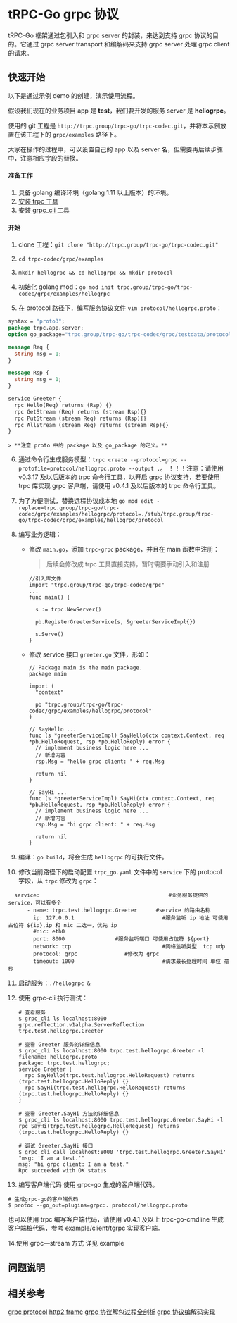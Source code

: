 # tRPC-Go grpc 协议
tRPC-Go 框架通过包引入和 grpc server 的封装，来达到支持 grpc 协议的目的。它通过 grpc server transport 和编解码来支持 grpc server 处理 grpc client 的请求。


## 快速开始

以下是通过示例 demo 的创建，演示使用流程。

假设我们现在的业务项目 app 是 **test**，我们要开发的服务 server 是 **hellogrpc**。

使用的 git 工程是 `http://trpc.group/trpc-go/trpc-codec.git`，并将本示例放置在该工程下的 `grpc/examples` 路径下。

大家在操作的过程中，可以设置自己的 app 以及 server 名，但需要再后续步骤中，注意相应字段的替换。

#### 准备工作

1. 具备 golang 编译环境（golang 1.11 以上版本）的环境。
4. [安装 trpc 工具](https://trpc.group/trpc-go/trpc-go-cmdline)
5. [安装 grpc_cli 工具](https://grpc.github.io/grpc/core/md_doc_command_line_tool.html)

#### 开始

1. clone 工程：`git clone "http://trpc.group/trpc-go/trpc-codec.git"`

2. `cd trpc-codec/grpc/examples`

3. `mkdir hellogrpc && cd hellogrpc && mkdir protocol`

4. 初始化 golang mod：`go mod init trpc.group/trpc-go/trpc-codec/grpc/examples/hellogrpc`

5. 在 protocol 路径下，编写服务协议文件 `vim protocol/hellogrpc.proto`：

```proto
syntax = "proto3";  
package trpc.app.server;
option go_package="trpc.group/trpc-go/trpc-codec/grpc/testdata/protocols/streams";

message Req {
  string msg = 1;
}

message Rsp {
  string msg = 1;
}

service Greeter {
  rpc Hello(Req) returns (Rsp) {}
  rpc GetStream (Req) returns (stream Rsp){}
  rpc PutStream (stream Req) returns (Rsp){}
  rpc AllStream (stream Req) returns (stream Rsp){}
}
```

    > **注意 proto 中的 package 以及 go_package 的定义。**

6. 通过命令行生成服务模型：`trpc create --protocol=grpc --protofile=protocol/hellogrpc.proto --output .`。
！！！注意：请使用 v0.3.17 及以后版本的 trpc 命令行工具，以开启 grpc 协议支持，若要使用 trpc 库实现 grpc 客户端，请使用 v0.4.1 及以后版本的 trpc 命令行工具。
7. 为了方便测试，替换远程协议成本地 `go mod edit -replace=trpc.group/trpc-go/trpc-codec/grpc/examples/hellogrpc/protocol=./stub/trpc.group/trpc-go/trpc-codec/grpc/examples/hellogrpc/protocol`

8. 编写业务逻辑：

    - 修改 `main.go`，添加 `trpc-grpc` package，并且在 main 函数中注册：

      > 后续会修改成 trpc 工具直接支持，暂时需要手动引入和注册

      ```
      //引入库文件
      import "trpc.group/trpc-go/trpc-codec/grpc"
      ...
      func main() {
      
      	s := trpc.NewServer()
      
      	pb.RegisterGreeterService(s, &greeterServiceImpl{})
      
      	s.Serve()
      }
      ```
      
    - 修改 service 接口 `greeter.go` 文件，形如：

      ```
      // Package main is the main package.
      package main
      
      import (
      	"context"
      
      	pb "trpc.group/trpc-go/trpc-codec/grpc/examples/hellogrpc/protocol"
      )
      
      // SayHello ...
      func (s *greeterServiceImpl) SayHello(ctx context.Context, req *pb.HelloRequest, rsp *pb.HelloReply) error {
      	// implement business logic here ...
      	// 新增内容
      	rsp.Msg = "hello grpc client: " + req.Msg
      
      	return nil
      }
      
      // SayHi ...
      func (s *greeterServiceImpl) SayHi(ctx context.Context, req *pb.HelloRequest, rsp *pb.HelloReply) error {
      	// implement business logic here ...
      	// 新增内容
      	rsp.Msg = "hi grpc client: " + req.Msg
      
      	return nil
      }
      ```

9. 编译：`go build`，将会生成 `hellogrpc` 的可执行文件。

10. 修改当前路径下的启动配置 `trpc_go.yaml` 文件中的 `service` 下的 protocol 字段，从 `trpc` 修改为 `grpc`：

  ```
    service:                                         #业务服务提供的 service，可以有多个
        - name: trpc.test.hellogrpc.Greeter      #service 的路由名称
          ip: 127.0.0.1                            #服务监听 ip 地址 可使用占位符 ${ip},ip 和 nic 二选一，优先 ip
          #nic: eth0
          port: 8000                #服务监听端口 可使用占位符 ${port}
          network: tcp                             #网络监听类型  tcp udp
          protocol: grpc               #修改为 grpc
          timeout: 1000                            #请求最长处理时间 单位 毫秒
  ```

11. 启动服务：`./hellogrpc &`

12. 使用 grpc-cli 执行测试：

    ```
    # 查看服务
    $ grpc_cli ls localhost:8000
    grpc.reflection.v1alpha.ServerReflection
    trpc.test.hellogrpc.Greeter
    ```
    ```
    # 查看 Greeter 服务的详细信息
    $ grpc_cli ls localhost:8000 trpc.test.hellogrpc.Greeter -l
    filename: hellogrpc.proto
    package: trpc.test.hellogrpc;
    service Greeter {
      rpc SayHello(trpc.test.hellogrpc.HelloRequest) returns (trpc.test.hellogrpc.HelloReply) {}
      rpc SayHi(trpc.test.hellogrpc.HelloRequest) returns (trpc.test.hellogrpc.HelloReply) {}
    }
    ```
    ```
    # 查看 Greeter.SayHi 方法的详细信息
    $ grpc_cli ls localhost:8000 trpc.test.hellogrpc.Greeter.SayHi -l
    rpc SayHi(trpc.test.hellogrpc.HelloRequest) returns (trpc.test.hellogrpc.HelloReply) {}
    ```
    ```
    # 调试 Greeter.SayHi 接口
    $ grpc_cli call localhost:8000 'trpc.test.hellogrpc.Greeter.SayHi' "msg: 'I am a test.'"
    msg: "hi grpc client: I am a test."
    Rpc succeeded with OK status
    ```

13. 编写客户端代码
使用 grpc-go 生成的客户端代码。
```
# 生成grpc-go的客户端代码
$ protoc --go_out=plugins=grpc:. protocol/hellogrpc.proto
```
也可以使用 trpc 编写客户端代码，请使用 v0.4.1 及以上 trpc-go-cmdline 生成客户端桩代码，参考 example/client/tgrpc 实现客户端。


14.使用 grpc—stream 方式
详见 example

## 问题说明


## 相关参考

[grpc protocol](https://github.com/grpc/grpc/blob/master/doc/PROTOCOL-HTTP2.md)
[http2 frame](https://http2.github.io/http2-spec/#FramingLayer)
[grpc 协议解包过程全剖析](https://zhuanlan.zhihu.com/p/86075992)
[grpc 协议编解码实现](https://zhuanlan.zhihu.com/p/85176945)

